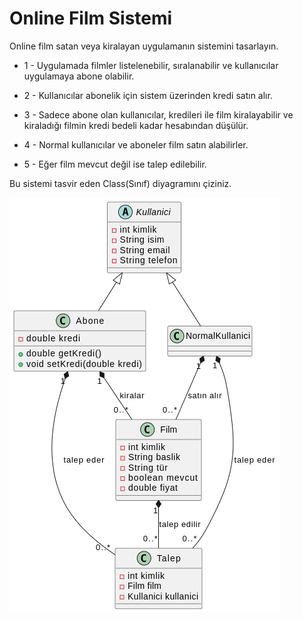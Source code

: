 # Online Film Sistemi

Online film satan veya kiralayan uygulamanın sistemini tasarlayın.

- 1 - Uygulamada filmler listelenebilir, sıralanabilir ve kullanıcılar uygulamaya abone olabilir.

- 2 - Kullanıcılar abonelik için sistem üzerinden kredi satın alır.

- 3 - Sadece abone olan kullanıcılar, kredileri ile film kiralayabilir ve kiraladığı filmin kredi bedeli kadar hesabından düşülür.

- 4 - Normal kullanıcılar ve aboneler film satın alabilirler.

- 5 - Eğer film mevcut değil ise talep edilebilir.

Bu sistemi tasvir eden Class(Sınıf) diyagramını çiziniz.

![Online Film Sistemi](online-film-sistemi.png)
